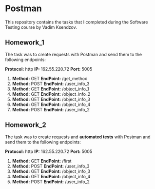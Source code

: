 # Postman
This repository contains the tasks that I completed during the Software Testing course by Vadim Ksendzov.

## Homework_1
The task was to create requests with Postman and send them to the following endpoints:

__Protocol:__ http
__IP:__ 162.55.220.72
__Port:__ 5005

1. __Method:__ GET __EndPoint:__ /get_method
2. __Method:__ POST __EndPoint:__ /user_info_3
3. __Method:__ GET __EndPoint:__ /object_info_1
4. __Method:__ GET __EndPoint:__ /object_info_2
5. __Method:__ GET __EndPoint:__ /object_info_3
6. __Method:__ GET __EndPoint:__ /object_info_4
7. __Method:__ POST __EndPoint:__ /user_info_2

## Homework_2
The task was to create requests and **automated tests** with Postman and send them to the following endpoints:

__Protocol:__ http
__IP:__ 162.55.220.72
__Port:__ 5005

1. __Method:__ GET __EndPoint:__ /first
2. __Method:__ POST __EndPoint:__ /user_info_3
3. __Method:__ GET __EndPoint:__ /object_info_3
4. __Method:__ GET __EndPoint:__ /object_info_4
5. __Method:__ POST __EndPoint:__ /user_info_2
